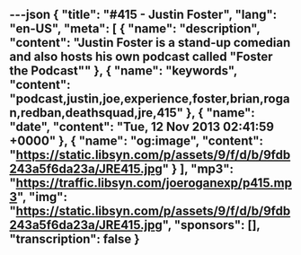 ---json
{
  "title": "#415 - Justin Foster",
  "lang": "en-US",
  "meta": [
    {
      "name": "description",
      "content": "Justin Foster is a stand-up comedian and also hosts his own podcast called \"Foster the Podcast\""
    },
    {
      "name": "keywords",
      "content": "podcast,justin,joe,experience,foster,brian,rogan,redban,deathsquad,jre,415"
    },
    {
      "name": "date",
      "content": "Tue, 12 Nov 2013 02:41:59 +0000"
    },
    {
      "name": "og:image",
      "content": "https://static.libsyn.com/p/assets/9/f/d/b/9fdb243a5f6da23a/JRE415.jpg"
    }
  ],
  "mp3": "https://traffic.libsyn.com/joeroganexp/p415.mp3",
  "img": "https://static.libsyn.com/p/assets/9/f/d/b/9fdb243a5f6da23a/JRE415.jpg",
  "sponsors": [],
  "transcription": false
}
---
<episode-header />

<timemark seconds="0" />

<transcribe-call-to-action />

<episode-footer />